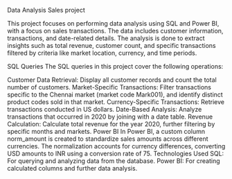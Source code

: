 Data Analysis Sales project

This project focuses on performing data analysis using SQL and Power BI, with a focus on sales transactions. The data includes customer information, transactions, and date-related details. The analysis is done to extract insights such as total revenue, customer count, and specific transactions filtered by criteria like market location, currency, and time periods.

SQL Queries
The SQL queries in this project cover the following operations:

Customer Data Retrieval: Display all customer records and count the total number of customers.
Market-Specific Transactions: Filter transactions specific to the Chennai market (market code Mark001), and identify distinct product codes sold in that market.
Currency-Specific Transactions: Retrieve transactions conducted in US dollars.
Date-Based Analysis: Analyze transactions that occurred in 2020 by joining with a date table.
Revenue Calculation: Calculate total revenue for the year 2020, further filtering by specific months and markets.
Power BI
In Power BI, a custom column norm_amount is created to standardize sales amounts across different currencies. The normalization accounts for currency differences, converting USD amounts to INR using a conversion rate of 75.
Technologies Used
SQL: For querying and analyzing data from the database.
Power BI: For creating calculated columns and further data analysis.
